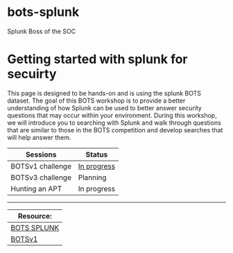 # bots-splunk
Splunk Boss of the SOC

<h1> Getting started with splunk for secuirty</h1>



This page is designed to be hands-on and is using the splunk BOTS dataset. The goal of this BOTS workshop is to provide a better understanding of how Splunk can be used to better answer security questions that may occur within your environment. During this workshop, we will introduce you to searching with Splunk and walk through questions that are similar to those in the BOTS competition and develop searches that will help answer them.


| Sessions                                   | Status      |
|-----------------------------------------------|----------------------------|
| BOTSv1 challenge|<a href="https://github.com/inspiretravel/azure-cloud-soc-homelab](https://github.com/inspiretravel/bots-splunk/tree/main/BOTSv1">In progress</a>|
| BOTSv3 challenge|Planning|
| Hunting an APT|In progress|  


----------------------------------------------



|Resource:|
|-----------------------------------------------|
|<a href="https://bots.splunk.com/"> BOTS SPLUNK </a>||
|<a href="https://github.com/splunk/botsv1">BOTSv1</a>||



